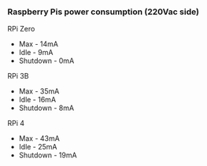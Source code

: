### Raspberry Pis power consumption (220Vac side)

RPi Zero
- Max - 14mA
- Idle - 9mA
- Shutdown - 0mA

RPi 3B
- Max - 35mA
- Idle - 16mA
- Shutdown - 8mA

RPi 4
- Max - 43mA
- Idle - 25mA
- Shutdown - 19mA
